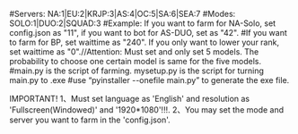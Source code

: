 #Servers: NA:1|EU:2|KRJP:3|AS:4|OC:5|SA:6|SEA:7
#Modes: SOLO:1|DUO:2|SQUAD:3
#Example: If you want to farm for NA-Solo, set config.json as "11",  if you want to bot for AS-DUO, set as "42". 
#If you want to farm for BP, set waittime as "240". If you only want to lower your rank, set waittime as "0".//Attention: Must set and only set 5 models. The probability to choose one certain model is same for the five models.
#main.py is the script of farming. mysetup.py is the script for turning main.py to .exe
#use “pyinstaller --onefile main.py” to generate the exe file.

IMPORTANT!
1、Must set language as 'English' and resolution as 'Fullscreen(Windowed)' and '1920*1080'!!!.
2、You may set the mode and server you want to farm in the 'config.json'.

